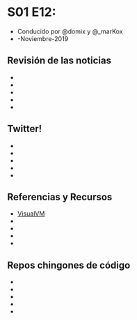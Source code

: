 # S01 E12: 

- Conducido por @domix y @_marKox
- -Noviembre-2019

## Revisión de las noticias

* []()
* []()
* []()
* []()
* []()



## Twitter!

* []()
* []()
* []()
* []()
* []()



## Referencias y Recursos

* [VisualVM](https://visualvm.github.io/)
* []()
* []()
* []()
* []()



## Repos chingones de código

* []()
* []()
* []()
* []()
* []()
